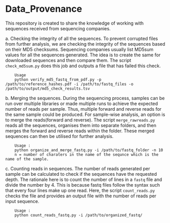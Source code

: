 # Data_Provenance
This repository is created to share the knowledge of working with sequences received from sequencing companies.

a. Checking the integrity of all the sequences.
	To prevent corrupted files from further analysis, we are checking the integrity of the sequences based on their MD5 checksums.
	Sequencing companies usually list MD5sum values for all the sequences generated. The idea is to create the same for downloaded sequences and then compare them. 
	The script ```check_md5sum.py``` does this job and outputs a file that has failed this check. 
```
	Usage 
	python verify_md5_fastq_from_pdf.py -p /path/to/reference_hashes.pdf -i /path/to/fastq_files -o /path/to/output/md5_check_results.tsv
```

b. Merging the sequences.
	During the sequencing process, samples can be run over multiple libraries or made multiple runs to achieve the expected number of reads per sample. Thus, multiple forward and reverse reads for the same sample could be produced.
	For sample-wise analysis, an option is to merge the reads(forward and reverse). The script ```merge_rawreads.py``` reads all the sequences, organises them into separate folders, and then merges the forward and reverse reads
	within the folder. These merged sequences can then be utilised for further analysis. 
	
```
	Usage : 
	python organize_and_merge_fastq.py -i /path/to/fastq_folder -n 10
	n = number of charaters in the name of the sequnce which is the name of the sample.
```
	
c. Counting reads in sequences.
	The number of reads generated per sample can be calculated to check if the sequences have the requested depth. The rationale here is to count the number of lines in a `fastq` file and divide the number by 4. This is because 
	fastq files follow the syntax such that every four lines make up one read. Here, the script ```count_reads.py``` checks the file and provides an output file with the number of reads per input sequence.
```
	Usage :
	python count_reads_fastq.py -i /path/to/organized_fastq/
```
